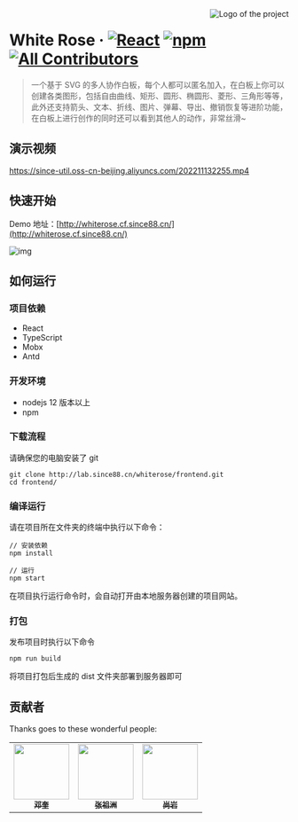 <img src="./public/favicon.ico" alt="Logo of the project" align="right">

# White Rose &middot; [![React](https://img.shields.io/badge/React-v18.2.0-blue)](https://react.docschina.org/) [![npm](https://img.shields.io/badge/npm-v8.19.3-green)](https://www.npmjs.com/package/npm) [![All Contributors](https://img.shields.io/badge/All%20Contributors-3-brightgreen)](#contributors-)

> 一个基于 SVG 的多人协作白板，每个人都可以匿名加入，在白板上你可以创建各类图形，包括自由曲线、矩形、圆形、椭圆形、菱形、三角形等等，此外还支持箭头、文本、折线、图片、弹幕、导出、撤销恢复等进阶功能，在白板上进行创作的同时还可以看到其他人的动作，非常丝滑~
## 演示视频
https://since-util.oss-cn-beijing.aliyuncs.com/202211132255.mp4
## 快速开始

Demo 地址：[http://whiterose.cf.since88.cn/](http://whiterose.cf.since88.cn/)

![img](https://voidtech.cn/i/2022/11/13/12rpjuj.png)

## 如何运行

### 项目依赖

-   React
-   TypeScript
-   Mobx
-   Antd

### 开发环境

-   nodejs 12 版本以上
-   npm

### 下载流程

请确保您的电脑安装了 git

```shell
git clone http://lab.since88.cn/whiterose/frontend.git
cd frontend/
```

### 编译运行

请在项目所在文件夹的终端中执行以下命令：

```shell
// 安装依赖
npm install

// 运行
npm start
```

在项目执行运行命令时，会自动打开由本地服务器创建的项目网站。

### 打包

发布项目时执行以下命令

```shell
npm run build
```

将项目打包后生成的 dist 文件夹部署到服务器即可

<span id="contributors-"></span>

## 贡献者

Thanks goes to these wonderful people:

<!-- ALL-CONTRIBUTORS-LIST:START - Do not remove or modify this section -->
<!-- prettier-ignore-start -->
<!-- markdownlint-disable -->

<table>
  <tr>
    <td align="center"><a href="https://lab.since88.cn/since"><img src="https://lab.since88.cn/uploads/-/system/user/avatar/8/avatar.png?width=400" width="100px;" alt=""/><br /><sub><b>邓奎</b></sub></a><br /></td>
    <td align="center"><a href="https://lab.since88.cn/bdwmyyzyqb"><img src="https://lab.since88.cn/uploads/-/system/user/avatar/60/avatar.png?width=400" width="100px;" alt=""/><br /><sub><b>张祖洲</b></sub></a><br /></td>
    <td align="center"><a href="https://lab.since88.cn/Merlin"><img src="https://lab.since88.cn/uploads/-/system/user/avatar/65/avatar.png?width=400" width="100px;" alt=""/><br /><sub><b>尚岩</b></sub></a><br /></td>
  </tr>
</table>

<!-- markdownlint-restore -->
<!-- prettier-ignore-end -->

<!-- ALL-CONTRIBUTORS-LIST:END -->
